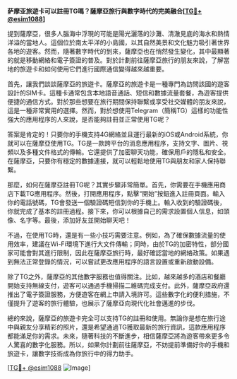 **萨摩亚旅遊卡可以註冊TG嗎？薩摩亞旅行與數字時代的完美融合[[TG💪+ @esim1088](https://t.me/s/esim1088)]**

提到薩摩亞，很多人腦海中浮現的可能是陽光灑落的沙灘、清澈見底的海水和熱情洋溢的當地人。這個位於南太平洋的小島國，以其自然美景和文化魅力吸引著世界各地的遊客。然而，隨著數字時代的到來，薩摩亞也在悄然發生變化，其中最顯著的就是移動網絡和電子簽證的普及。對於計劃前往薩摩亞旅行的朋友來說，了解當地的旅遊卡和如何使用它們進行國際通信變得越來越重要。

首先，讓我們談談薩摩亞的旅遊卡。薩摩亞的旅遊卡是一種專門為訪問該國的遊客設計的SIM卡。這種卡通常包含本地語音通話、短信和數據流量套餐，為遊客提供便捷的通信方式。對於那些想要在旅行期間保持聯繫或享受社交媒體的朋友來說，這是一種非常實用的選擇。然而，對於想使用Telegram（簡稱TG）這樣的功能性強大的應用程序的人來說，是否能夠註冊並正常使用TG呢？

答案是肯定的！只要你的手機支持4G網絡並且運行最新的iOS或Android系統，你就可以在薩摩亞使用TG。TG是一款跨平台的消息應用程序，支持文字、圖片、視頻以及多種文件格式的傳輸。它還提供了加密聊天功能，確保用戶的隱私和安全。在薩摩亞，只要你有穩定的數據連接，就可以輕鬆地使用TG與朋友和家人保持聯繫。

那麼，如何在薩摩亞註冊TG呢？其實步驟非常簡單。首先，你需要在手機應用商店下載TG應用程序。然後，打開應用程序，點擊“開始”按鈕進入註冊頁面。輸入你的電話號碼，TG會發送一個驗證碼短信到你的手機上。輸入收到的驗證碼後，你就完成了基本的註冊過程。接下來，你可以根據自己的需求設置個人信息，如頭像、名字等。最後，添加好友並開始聊天吧！

不過，在使用TG時，還是有一些小技巧需要注意。例如，為了確保數據流量的使用效率，建議在Wi-Fi環境下進行大文件傳輸；同時，由於TG的加密特性，部分國家可能會對其進行限制，因此在薩摩亞旅行時，最好確認當地的網絡政策。如果遇到無法正常登錄的情況，可以嘗試更改應用程序的語言設置或重新啟動設備。

除了TG之外，薩摩亞的其他數字服務也值得關注。比如，越來越多的酒店和餐廳開始支持無線支付，遊客可以通過手機掃描二維碼完成支付。此外，薩摩亞政府還推出了電子簽證服務，方便遊客在網上申請入境許可。這些數字化的便利措施，不僅提升了遊客的旅行體驗，也展示了薩摩亞向現代化社會邁進的步伐。

總的來說，薩摩亞的旅遊卡完全可以支持TG的註冊和使用。無論你是想在旅行途中與親友分享精彩的照片，還是希望通過TG獲取最新的旅行資訊，這款應用程序都能滿足你的需求。未來，隨著科技的不斷進步，相信薩摩亞將為遊客帶來更多令人驚喜的數字化服務。所以，如果你計劃前往薩摩亞，不妨提前準備好你的手機和旅遊卡，讓數字技術成為你旅行中的得力助手。

[[TG💪+ @esim1088](https://t.me/s/esim1088) ![Image](https://i.postimg.cc/4NQfJmqS/Snipaste-2025-05-13-00-14-12.png)]
